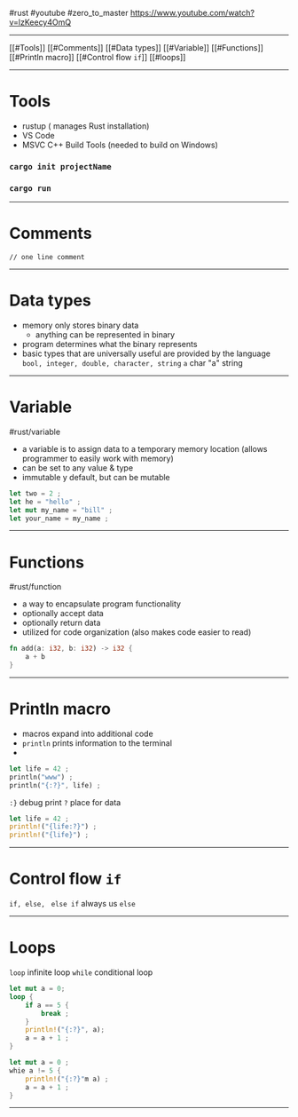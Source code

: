 #rust #youtube #zero_to_master
https://www.youtube.com/watch?v=lzKeecy4OmQ

------------
[[#Tools]]
[[#Comments]]
[[#Data types]]
[[#Variable]]
[[#Functions]]
[[#Println macro]]
[[#Control flow `if`]]
[[#loops]]



----
# Tools
- rustup ( manages Rust installation)
- VS Code
- MSVC C++ Build Tools (needed to build on Windows)

### `cargo init projectName`
### `cargo run`

----
# Comments
`// one line comment`





-----
# Data types
- memory only stores binary data
	- anything can be represented in binary
- program determines what the binary represents
- basic types that are universally useful are provided by the language
		`bool, integer, double, character, string`
`a` char
"a" string


---
# Variable
#rust/variable
- a variable is to assign data to a temporary memory location (allows programmer to easily work with memory)
- can be set to any value & type
- immutable y default, but can be mutable
```rust
let two = 2 ;
let he = "hello" ;
let mut my_name = "bill" ;
let your_name = my_name ;
```

-------
# Functions
#rust/function 

- a way to encapsulate program functionality
- optionally accept data
- optionally return data
- utilized for code organization (also makes code easier to read)

```rust
fn add(a: i32, b: i32) -> i32 {
	a + b
}
```

----

# Println macro
- macros expand into additional code
- `println` prints information to the terminal
- 
```rust
let life = 42 ;
println("www") ;
println("{:?}", life) ;

```
`:}` debug print
`?` place for data 

```rust
let life = 42 ;
println!("{life:?}") ;
println!("{life}") ;

```

---
# Control flow `if`
`if, else, ` `else if`
always us `else`

-----
# Loops

`loop` infinite loop
`while` conditional loop

```rust
let mut a = 0;
loop {
	if a == 5 {
		break ;
	}
	println!("{:?}", a);
	a = a + 1 ;
}
```


```rust
let mut a = 0 ;
whie a != 5 {
	println!("{:?}"m a) ;
	a = a + 1 ;
}
```

------









